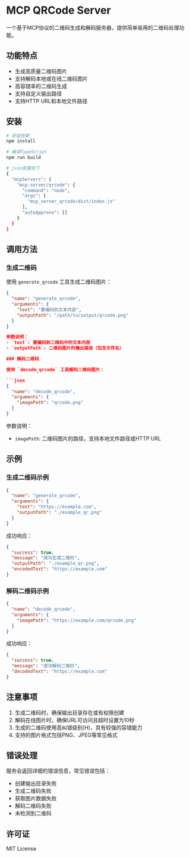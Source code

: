 # MCP QRCode Server

一个基于MCP协议的二维码生成和解码服务器，提供简单易用的二维码处理功能。

## 功能特点

- 生成高质量二维码图片
- 支持解码本地或在线二维码图片
- 高容错率的二维码生成
- 支持自定义输出路径
- 支持HTTP URL和本地文件路径

## 安装

```bash
# 安装依赖
npm install

# 编译TypeScript
npm run build

# json配置如下
{
  "mcpServers": {
    "mcp-server/qrcode": {
      "command": "node",
      "args": [
        "mcp_server_qrcode/dist/index.js"
      ],
      "autoApprove": []
    }
  }
}
```

## 调用方法

### 生成二维码

使用 `generate_qrcode` 工具生成二维码图片：

```json
{
  "name": "generate_qrcode",
  "arguments": {
    "text": "要编码的文本内容",
    "outputPath": "/path/to/output/qrcode.png"
  }
}

参数说明：
- `text`: 要编码到二维码中的文本内容
- `outputPath`: 二维码图片的输出路径（包含文件名）

### 解码二维码

使用 `decode_qrcode` 工具解码二维码图片：

```json
{
  "name": "decode_qrcode",
  "arguments": {
    "imagePath": "qrcode.png"
  }
}
```

参数说明：
- `imagePath`: 二维码图片的路径，支持本地文件路径或HTTP URL

## 示例

### 生成二维码示例

```json
{
  "name": "generate_qrcode",
  "arguments": {
    "text": "https://example.com",
    "outputPath": "./example_qr.png"
  }
}
```

成功响应：
```json
{
  "success": true,
  "message": "成功生成二维码",
  "outputPath": "./example_qr.png",
  "encodedText": "https://example.com"
}
```

### 解码二维码示例

```json
{
  "name": "decode_qrcode",
  "arguments": {
    "imagePath": "https://example.com/qrcode.png"
  }
}
```

成功响应：
```json
{
  "success": true,
  "message": "成功解码二维码",
  "decodedText": "https://example.com"
}
```

## 注意事项

1. 生成二维码时，确保输出目录存在或有权限创建
2. 解码在线图片时，确保URL可访问且超时设置为10秒
3. 生成的二维码使用高纠错级别(H)，具有较强的容错能力
4. 支持的图片格式包括PNG、JPEG等常见格式

## 错误处理

服务会返回详细的错误信息，常见错误包括：

- 创建输出目录失败
- 生成二维码失败
- 获取图片数据失败
- 解码二维码失败
- 未检测到二维码

## 许可证

MIT License